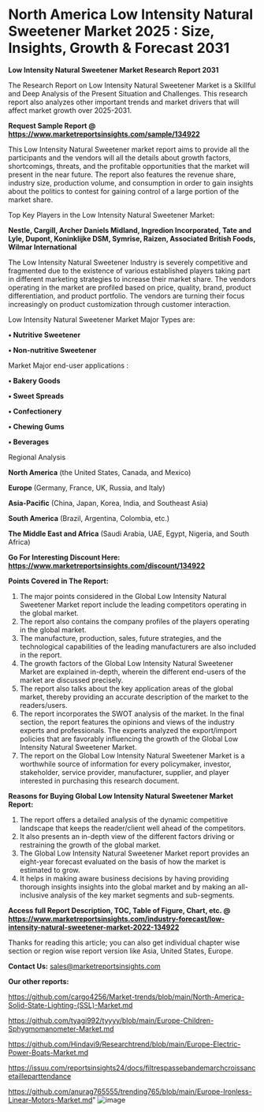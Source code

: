 # North America Low Intensity Natural Sweetener Market 2025 : Size, Insights, Growth & Forecast 2031

<strong>Low Intensity Natural Sweetener Market Research Report 2031</strong>

The Research Report on Low Intensity Natural Sweetener Market is a Skillful and Deep Analysis of the Present Situation and Challenges. This research report also analyzes other important trends and market drivers that will affect market growth over 2025-2031.

<strong>Request Sample Report @ <a href=https://www.marketreportsinsights.com/sample/134922>https://www.marketreportsinsights.com/sample/134922</a></strong>

This Low Intensity Natural Sweetener market report aims to provide all the participants and the vendors will all the details about growth factors, shortcomings, threats, and the profitable opportunities that the market will present in the near future. The report also features the revenue share, industry size, production volume, and consumption in order to gain insights about the politics to contest for gaining control of a large portion of the market share.

Top Key Players in the Low Intensity Natural Sweetener Market:

<strong>Nestle, Cargill, Archer Daniels Midland, Ingredion Incorporated, Tate and Lyle, Dupont, Koninklijke DSM, Symrise, Raizen, Associated British Foods, Wilmar International</strong>

The Low Intensity Natural Sweetener Industry is severely competitive and fragmented due to the existence of various established players taking part in different marketing strategies to increase their market share. The vendors operating in the market are profiled based on price, quality, brand, product differentiation, and product portfolio. The vendors are turning their focus increasingly on product customization through customer interaction.

Low Intensity Natural Sweetener Market Major Types are:

<strong>• Nutritive Sweetener

• Non-nutritive Sweetener</strong>

Market Major end-user applications :

<strong>• Bakery Goods

• Sweet Spreads

• Confectionery

• Chewing Gums

• Beverages</strong>

Regional Analysis

</u><strong><b>North America</b></strong> (the United States, Canada, and Mexico)

<strong><b>Europe </b></strong>(Germany, France, UK, Russia, and Italy)

<strong><b>Asia-Pacific</b></strong> (China, Japan, Korea, India, and Southeast Asia)

<strong><b>South America</b></strong> (Brazil, Argentina, Colombia, etc.)

<strong><b>The Middle East and Africa</b></strong> (Saudi Arabia, UAE, Egypt, Nigeria, and South Africa)

<strong>Go For Interesting Discount Here: <a href=https://www.marketreportsinsights.com/discount/134922>https://www.marketreportsinsights.com/discount/134922</a></strong>

<strong>Points Covered in The Report:</strong>
<ol>
  <li>The major points considered in the Global Low Intensity Natural Sweetener Market report include the leading competitors operating in the global market.</li>
  <li>The report also contains the company profiles of the players operating in the global market.</li>
  <li>The manufacture, production, sales, future strategies, and the technological capabilities of the leading manufacturers are also included in the report.</li>
  <li>The growth factors of the Global Low Intensity Natural Sweetener Market are explained in-depth, wherein the different end-users of the market are discussed precisely.</li>
  <li>The report also talks about the key application areas of the global market, thereby providing an accurate description of the market to the readers/users.</li>
  <li>The report incorporates the SWOT analysis of the market. In the final section, the report features the opinions and views of the industry experts and professionals. The experts analyzed the export/import policies that are favorably influencing the growth of the Global Low Intensity Natural Sweetener Market.</li>
  <li>The report on the Global Low Intensity Natural Sweetener Market is a worthwhile source of information for every policymaker, investor, stakeholder, service provider, manufacturer, supplier, and player interested in purchasing this research document.</li>
</ol>
<strong>Reasons for Buying Global Low Intensity Natural Sweetener Market Report:</strong>

<ol>
  <li>The report offers a detailed analysis of the dynamic competitive landscape that keeps the reader/client well ahead of the competitors.</li>
  <li>It also presents an in-depth view of the different factors driving or restraining the growth of the global market.</li>
  <li>The Global Low Intensity Natural Sweetener Market report provides an eight-year forecast evaluated on the basis of how the market is estimated to grow.</li>
  <li>It helps in making aware business decisions by having providing thorough insights insights into the global market and by making an all-inclusive analysis of the key market segments and sub-segments.</li>
</ol>
<strong>Access full Report Description, TOC, Table of Figure, Chart, etc. @ <a href=https://www.marketreportsinsights.com/industry-forecast/low-intensity-natural-sweetener-market-2022-134922>https://www.marketreportsinsights.com/industry-forecast/low-intensity-natural-sweetener-market-2022-134922</a></strong>


Thanks for reading this article; you can also get individual chapter wise section or region wise report version like Asia, United States, Europe.

<strong>Contact Us:</strong>
sales@marketreportsinsights.com

<strong>Our other reports:</strong>

<a href=https://github.com/cargo4256/Market-trends/blob/main/North-America-Solid-State-Lighting-(SSL)-Market.md>https://github.com/cargo4256/Market-trends/blob/main/North-America-Solid-State-Lighting-(SSL)-Market.md</a>

<a href=https://github.com/tyagi992/tyyyy/blob/main/Europe-Children-Sphygmomanometer-Market.md>https://github.com/tyagi992/tyyyy/blob/main/Europe-Children-Sphygmomanometer-Market.md</a>

<a href=https://github.com/Hindavi9/Researchtrend/blob/main/Europe-Electric-Power-Boats-Market.md>https://github.com/Hindavi9/Researchtrend/blob/main/Europe-Electric-Power-Boats-Market.md</a>

<a href=https://issuu.com/reportsinsights24/docs/filtrespassebandemarchcroissancetailleparttendance>https://issuu.com/reportsinsights24/docs/filtrespassebandemarchcroissancetailleparttendance</a>

<a href=https://github.com/anurag765555/trending765/blob/main/Europe-Ironless-Linear-Motors-Market.md>https://github.com/anurag765555/trending765/blob/main/Europe-Ironless-Linear-Motors-Market.md</a>"
![image](https://github.com/user-attachments/assets/1bec5382-7aad-4ceb-9039-7c093356f8a6)
